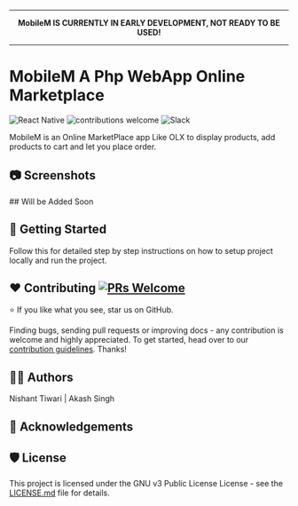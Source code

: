 
<hr>
<p align="center">
  <b>MobileM IS CURRENTLY IN EARLY DEVELOPMENT, NOT READY TO BE USED!</b>
</p>
<hr>

#  MobileM A Php WebApp Online Marketplace 

![React Native](https://img.shields.io/badge/PHP-7.x-brightgreen])
![contributions welcome](https://img.shields.io/badge/contributions-welcome-brightgreen.svg?style=flat)
![Slack](https://img.shields.io/badge/chat-on%20whatsapp-informational.svg)

MobileM is an Online MarketPlace  app  Like OLX  to display  products, add products to cart and let you place order.

## :camera: Screenshots

<div style="display:flex;" >
 ## Will be Added Soon

</div>

## 📲 Getting Started

Follow this for detailed step by step instructions on how to setup project locally and run the project.

## ❤️ Contributing [![PRs Welcome](https://img.shields.io/badge/PRs-welcome-brightgreen.svg?style=flat-square)](http://makeapullrequest.com) 

:star: If you like what you see, star us on GitHub.

Finding bugs, sending pull requests or improving docs - any contribution is welcome and highly appreciated. To get started, head over to our [contribution guidelines](CONTRIBUTING.md). Thanks!

## 👨‍💻 Authors

Nishant  Tiwari | Akash Singh


## 📣 Acknowledgements



## 🛡 License

This project is licensed under the GNU v3 Public License License - see the [LICENSE.md](LICENSE.md) file for details.
